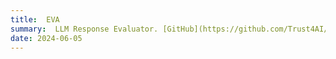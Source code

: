 ```yaml
---
title:  EVA
summary:  LLM Response Evaluator. [GitHub](https://github.com/Trust4AI/EVA) # SHORT DESCRIPTION
date: 2024-06-05
---
```



